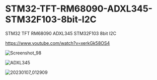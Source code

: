 # STM32-TFT-RM68090-ADXL345-STM32F103-8bit-I2C
STM32 TFT RM68090 ADXL345 STM32F103 8bit I2C

https://www.youtube.com/watch?v=xerkGk58OS4

![Screenshot_98](https://user-images.githubusercontent.com/31142397/211124241-bfd3867f-5e98-4d0a-a001-0c8857abd928.jpg)

![ADXL345](https://user-images.githubusercontent.com/31142397/211123959-e5bee6d8-857c-43bc-8e78-92835c68ec3f.jpg)

![20230107_012909](https://user-images.githubusercontent.com/31142397/211123961-da88208a-e103-4a2b-8957-cc0ae99ecbc1.jpg)
